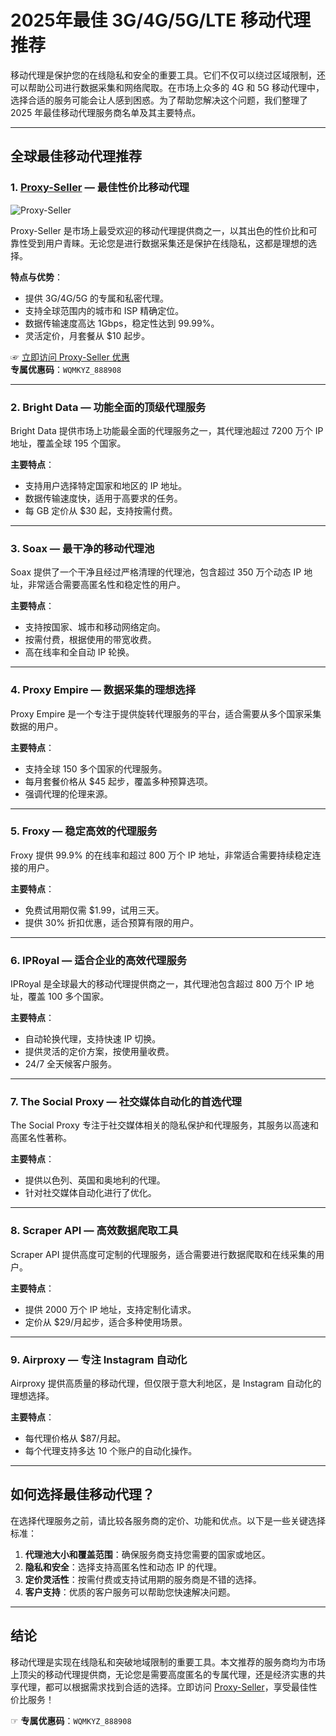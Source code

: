 # 2025年最佳 3G/4G/5G/LTE 移动代理推荐

移动代理是保护您的在线隐私和安全的重要工具。它们不仅可以绕过区域限制，还可以帮助公司进行数据采集和网络爬取。在市场上众多的 4G 和 5G 移动代理中，选择合适的服务可能会让人感到困惑。为了帮助您解决这个问题，我们整理了 2025 年最佳移动代理服务商名单及其主要特点。

---

## 全球最佳移动代理推荐

### 1. [Proxy-Seller](https://bit.ly/proxy-seller-coupon) — **最佳性价比移动代理**

![Proxy-Seller](https://www.linuxhaxor.net/wp-content/uploads/2023/11/Proxy-Seller-Homepage.jpg)

Proxy-Seller 是市场上最受欢迎的移动代理提供商之一，以其出色的性价比和可靠性受到用户青睐。无论您是进行数据采集还是保护在线隐私，这都是理想的选择。

**特点与优势**：
- 提供 3G/4G/5G 的专属和私密代理。
- 支持全球范围内的城市和 ISP 精确定位。
- 数据传输速度高达 1Gbps，稳定性达到 99.99%。
- 灵活定价，月套餐从 $10 起步。

☞ [立即访问 Proxy-Seller 优惠](https://bit.ly/proxy-seller-coupon)  
**专属优惠码**：`WQMKYZ_888908`

---

### 2. Bright Data — **功能全面的顶级代理服务**

Bright Data 提供市场上功能最全面的代理服务之一，其代理池超过 7200 万个 IP 地址，覆盖全球 195 个国家。

**主要特点**：
- 支持用户选择特定国家和地区的 IP 地址。
- 数据传输速度快，适用于高要求的任务。
- 每 GB 定价从 $30 起，支持按需付费。

---

### 3. Soax — **最干净的移动代理池**

Soax 提供了一个干净且经过严格清理的代理池，包含超过 350 万个动态 IP 地址，非常适合需要高匿名性和稳定性的用户。

**主要特点**：
- 支持按国家、城市和移动网络定向。
- 按需付费，根据使用的带宽收费。
- 高在线率和全自动 IP 轮换。

---

### 4. Proxy Empire — **数据采集的理想选择**

Proxy Empire 是一个专注于提供旋转代理服务的平台，适合需要从多个国家采集数据的用户。

**主要特点**：
- 支持全球 150 多个国家的代理服务。
- 每月套餐价格从 $45 起步，覆盖多种预算选项。
- 强调代理的伦理来源。

---

### 5. Froxy — **稳定高效的代理服务**

Froxy 提供 99.9% 的在线率和超过 800 万个 IP 地址，非常适合需要持续稳定连接的用户。

**主要特点**：
- 免费试用期仅需 $1.99，试用三天。
- 提供 30% 折扣优惠，适合预算有限的用户。

---

### 6. IPRoyal — **适合企业的高效代理服务**

IPRoyal 是全球最大的移动代理提供商之一，其代理池包含超过 800 万个 IP 地址，覆盖 100 多个国家。

**主要特点**：
- 自动轮换代理，支持快速 IP 切换。
- 提供灵活的定价方案，按使用量收费。
- 24/7 全天候客户服务。

---

### 7. The Social Proxy — **社交媒体自动化的首选代理**

The Social Proxy 专注于社交媒体相关的隐私保护和代理服务，其服务以高速和高匿名性著称。

**主要特点**：
- 提供以色列、英国和奥地利的代理。
- 针对社交媒体自动化进行了优化。

---

### 8. Scraper API — **高效数据爬取工具**

Scraper API 提供高度可定制的代理服务，适合需要进行数据爬取和在线采集的用户。

**主要特点**：
- 提供 2000 万个 IP 地址，支持定制化请求。
- 定价从 $29/月起步，适合多种使用场景。

---

### 9. Airproxy — **专注 Instagram 自动化**

Airproxy 提供高质量的移动代理，但仅限于意大利地区，是 Instagram 自动化的理想选择。

**主要特点**：
- 每代理价格从 $87/月起。
- 每个代理支持多达 10 个账户的自动化操作。

---

## 如何选择最佳移动代理？

在选择代理服务之前，请比较各服务商的定价、功能和优点。以下是一些关键选择标准：
1. **代理池大小和覆盖范围**：确保服务商支持您需要的国家或地区。
2. **隐私和安全**：选择支持高匿名性和动态 IP 的代理。
3. **定价灵活性**：按需付费或支持试用期的服务商是不错的选择。
4. **客户支持**：优质的客户服务可以帮助您快速解决问题。

---

## 结论

移动代理是实现在线隐私和突破地域限制的重要工具。本文推荐的服务商均为市场上顶尖的移动代理提供商，无论您是需要高度匿名的专属代理，还是经济实惠的共享代理，都可以根据需求找到合适的选择。立即访问 [Proxy-Seller](https://bit.ly/proxy-seller-coupon)，享受最佳性价比服务！

☞ **专属优惠码**：`WQMKYZ_888908`
